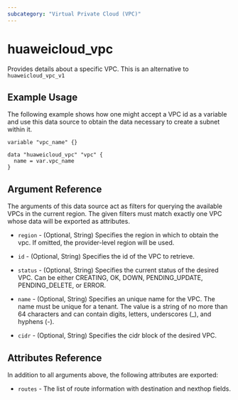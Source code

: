 ```yaml
---
subcategory: "Virtual Private Cloud (VPC)"
---
```


# huaweicloud\_vpc

Provides details about a specific VPC.
This is an alternative to `huaweicloud_vpc_v1`

## Example Usage

The following example shows how one might accept a VPC id as a variable and use this data source to obtain the data necessary to create a subnet within it.

```hcl
variable "vpc_name" {}

data "huaweicloud_vpc" "vpc" {
  name = var.vpc_name
}
```

## Argument Reference

The arguments of this data source act as filters for querying the available VPCs in the current region. The given filters must match exactly one VPC whose data will be exported as attributes.

* `region` - (Optional, String) Specifies the region in which to obtain the vpc. If omitted, the provider-level region will be used.

* `id` - (Optional, String) Specifies the id of the VPC to retrieve.

* `status` - (Optional, String) Specifies the current status of the desired VPC. Can be either CREATING, OK, DOWN, PENDING_UPDATE, PENDING_DELETE, or ERROR.

* `name` - (Optional, String) Specifies an unique name for the VPC. The name must be unique for a tenant. The value is a string of no more than 64 characters and can contain digits, letters, underscores (_), and hyphens (-).

* `cidr` - (Optional, String) Specifies the cidr block of the desired VPC.

## Attributes Reference

In addition to all arguments above, the following attributes are exported:

* `routes` - The list of route information with destination and nexthop fields.
